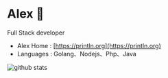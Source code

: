 # Alex 🌱  

Full Stack developer

-  Alex Home : [https://println.org](https://println.org)
-  Languages : Golang、Nodejs、Php、Java

![github stats](https://github-readme-stats.vercel.app/api?username=Alexxoxo&show_icons=true&title_color=fff&icon_color=79ff97&text_color=9f9f9f&bg_color=151515)
